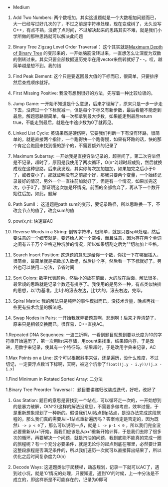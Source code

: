 - Medium

1. Add Two Numbers:
两个数相加，其实这道题就是一个大数相加问题而已，大一已经写过好几次的了，不过之前是字符串处理，现在变成树了，太久没写C++，有点不熟，浪费了点时间，不过解决起来的思路其实不难，就是我们小学所做的那种思路就可以解决此问题

1. Binary Tree Zigzag Level Order Traversal：
这个其实就是[Maximum Depth of Binary Tree](https://github.com/JKair/LeetCodeSolution/blob/master/1.Easy/Maximum%20Depth%20of%20Binary%20Tree.cpp) 的变形来的，一开始脑筋没转过来，一直想怎么让深度为双数的倒转过来。其实只要全部数据遍历完毕在用vector来倒转就好了- -。哎，越简单越是想不到。我的错

1. Find Peak Element:
这个只是要返回最大值的下标而已，很简单，只要排序然后查找顺序就好。

1. First Missing Positive:
我没有想到很好的方法，先写着一种比较垃圾的。

1. Jump Game:
一开始不知道是什么意思，后来才理解了，原来只是一步一步走下去，没跨过一个下标就减一，但是每个下标又有新步数，最后看能不能走到最后。解题思路很简单，每一次都拿到最大步数，如果能走到最后return true，不能走到最后，就是在中途步数为0了就再见。

1. Linked List Cycle:
英语果然是硬伤啊，它要我们判断一下有没有环路，很简单的，就是直接两个指针，一个跑得快一个跑得慢，如果有环路的话，快的那个肯定会跑回来找到慢的那个的，不需要额外的记录了

1. Maximum Subarray:
一开始我是直接穷举记录的，超空间了。第二次穷举但是不记录，超时了，原因是我使用了两次循环，O(n^2)超时超成狗，然后就换成现在这种思路，后来我发现，其实你每次加加加加，如果加完之后小于0了，或者变小了，那就证明没有之前那个好，那我只要两个变量，一个始终记录最好的情况，另外一个一直往前加就好了，但是有一个情况，如果加完这次，小于0了，那证明这次加是坏情况，前面的全部舍弃了，再从下一个数开始往后加，如此，题解

1. Path SumII：
这道题是path sum的变形，要记录路径，所以思路换一下，不改变节点的值了，改变sum的值

1. pow(x,n):
快速幂AC

1. Reverse Words in a String:
倒转字符串，很简单，就是只要split处理，然后要注意的一个细节就是，要还给人家一个空格，而且注意，因为存在两个单词之间有五千万个空格这种坑爹的情况，所以如果切割之后为""切勿加上空格。

1. Search Insert Position:
这道题的意思是给你一个数，你找一下在哪里插入，很简单，最简单就是把数加入数组，然后排个序，然后看一下下标就好了。另外也可以使用二分法，节省时间

1. Sort Colors:
数字代表颜色，然后小的放在前面，大的放在后面，解法很多，最常规的思路就是记录个数还有排序了。我使用的是另外一种，有点类似快排的思想，以1为基准，比1小的滚去左边，比1大的，滚去右边，完毕。

1. Spiral Matrix:
我的解法只是纯粹的事件模拟而已，没技术含量，晚点再找一些更有技术含量的解法吧。

1. Swap Nodes in Pairs:
一开始我就弄错题意啊，悲剧啊！后来才弄清楚了，原来只是相邻交换而已。很容易，C++直接AC。

1.Repeated DNA Sequences:
一波三折啊，一看到题目就想到要以长度为10的字符串开始遍历了，第一次用list来存储，用count来找重，结果超内存，于是改进，用数字来记录，使其有一个特征码，结果超时，于是改用字典来记录，AC

1.Max Points on a Line:
这个可以根据斜率来做，还是遍历，没什么难度，不过切记，一定要浮点数当下标啊，天啊，被这个坑惨了`float((j.y - i.y))/(j.x - i.x)`

1.Find Minimum in Rotated Sorted Array:
二分法

1.Binary Tree Preorder Traversal：
题目要讲递归改装成迭代，好吧，改好了

1. Gas Station:
题目的意思是要找到一个站点，可以循环走一次的，一开始想到的是暴力破解，O(N^2)这样的解法没意思，不需要多做考虑，效率过慢，于是重新想象规划了一种新的。假设我们从i站点到p站点，是没办法完成这段旅程的，那么我们真的需要从i+1站点重新遍历吗？答案肯定是否定的，因为既然`i -> p < 0`了，那么可以说明一点，就是 `i -> p-1 < 0` ，所以我们完全没必要重新从i+1开始，而我们应该是从p+1重新开始计算，于是我们去除了很多次的循环，再要解决一个问题，就是汽油的问题，我到底能不能真的完成一圈的旅程呢？有一个充分必要条件，就是无论你的起点到底在哪里，必然要计算这整段旅程是否满足条件的，所以我们遍历一次就可以直接算出结果了，所以优化之后时间复杂度为O(n)

1. Decode Ways:
这道题类似于爬楼梯，动态规划，记录一下就可以AC了，遇到过小坑，就是'0'情况的处理，只要知道，遇到'0'的时候，上一中分法是不成立的，即这样断是不可能存在的，记录为0即可